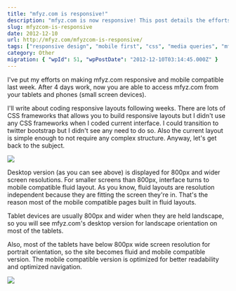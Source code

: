 ```yaml
---
title: "mfyz.com is responsive!"
description: "mfyz.com is now responsive! This post details the efforts to make the website mobile-compatible, with fluid layouts for tablets and phones, and discusses responsive design principles."
slug: mfyzcom-is-responsive
date: 2012-12-10
url: http://mfyz.com/mfyzcom-is-responsive/
tags: ["responsive design", "mobile first", "css", "media queries", "mfyz.com"]
category: Other
migration: { "wpId": 51, "wpPostDate": "2012-12-10T03:14:45.000Z" }
---
```


I've put my efforts on making mfyz.com responsive and mobile compatible last week. After 4 days work, now you are able to access mfyz.com from your tablets and phones (small screen devices).

I'll write about coding responsive layouts following weeks. There are lots of CSS frameworks that allows you to build responsive layouts but I didn't use any CSS frameworks when I coded current interface. I could transition to twitter bootstrap but I didn't see any need to do so. Also the current layout is simple enough to not require any complex structure. Anyway, let's get back to the subject.

![](/images/archive/en/2020/05/mfyz_desktop_daebyo.png)

Desktop version (as you can see above) is displayed for 800px and wider screen resolutions. For smaller screens than 800px, interface turns to mobile compatible fluid layout. As you know, fluid layouts are resolution independent because they are fitting the screen they're in. That's the reason most of the mobile compatible pages built in fluid layouts.

Tablet devices are usually 800px and wider when they are held landscape, so you will see mfyz.com's desktop version for landscape orientation on most of the tablets.

Also, most of the tablets have below 800px wide screen resolution for portrait orientation, so the site becomes fluid and mobile compatible version. The mobile compatible version is optimized for better readability and optimized navigation.

![](/images/archive/en/2020/05/mfyz_mobile_d5znb8.png)
